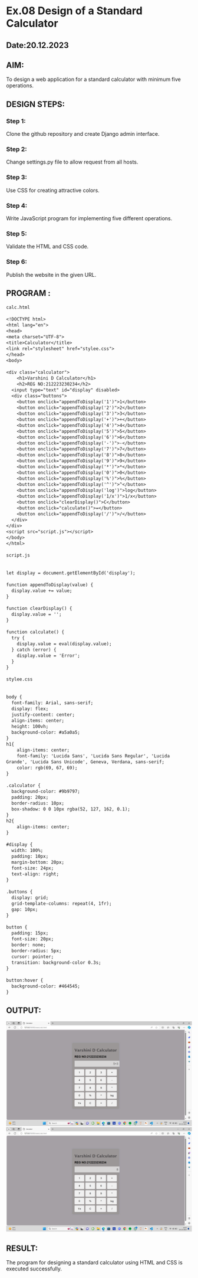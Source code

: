 # Ex.08 Design of a Standard Calculator
## Date:20.12.2023

## AIM:
To design a web application for a standard calculator with minimum five operations.

## DESIGN STEPS:

### Step 1:
Clone the github repository and create Django admin interface.

### Step 2:
Change settings.py file to allow request from all hosts.

### Step 3:
Use CSS for creating attractive colors.

### Step 4:
Write JavaScript program for implementing five different operations.

### Step 5:
Validate the HTML and CSS code.

### Step 6:
Publish the website in the given URL.

## PROGRAM :
```
calc.html

<!DOCTYPE html>
<html lang="en">
<head>
<meta charset="UTF-8">
<title>Calculator</title>
<link rel="stylesheet" href="stylee.css">
</head>
<body>
    
<div class="calculator">
    <h1>Varshini D Calculator</h1>
    <h2>REG NO:212223230234</h2>
  <input type="text" id="display" disabled>
  <div class="buttons">
    <button onclick="appendToDisplay('1')">1</button>
    <button onclick="appendToDisplay('2')">2</button>
    <button onclick="appendToDisplay('3')">3</button>
    <button onclick="appendToDisplay('+')">+</button>
    <button onclick="appendToDisplay('4')">4</button>
    <button onclick="appendToDisplay('5')">5</button>
    <button onclick="appendToDisplay('6')">6</button>
    <button onclick="appendToDisplay('-')">-</button>
    <button onclick="appendToDisplay('7')">7</button>
    <button onclick="appendToDisplay('8')">8</button>
    <button onclick="appendToDisplay('9')">9</button>
    <button onclick="appendToDisplay('*')">*</button>
    <button onclick="appendToDisplay('0')">0</button>
    <button onclick="appendToDisplay('%')">%</button>
    <button onclick="appendToDisplay('^')">^</button>
    <button onclick="appendToDisplay('log')">log</button>
    <button onclick="appendToDisplay('1/x')">1/x</button>
    <button onclick="clearDisplay()">C</button>
    <button onclick="calculate()">=</button>
    <button onclick="appendToDisplay('/')">/</button>
  </div>
</div>
<script src="script.js"></script>
</body>
</html>

script.js


let display = document.getElementById('display');

function appendToDisplay(value) {
  display.value += value;
}

function clearDisplay() {
  display.value = '';
}

function calculate() {
  try {
    display.value = eval(display.value);
  } catch (error) {
    display.value = 'Error';
  }
}

stylee.css


body {
  font-family: Arial, sans-serif;
  display: flex;
  justify-content: center;
  align-items: center;
  height: 100vh;
  background-color: #a5a0a5;
}
h1{
    align-items: center;
    font-family: 'Lucida Sans', 'Lucida Sans Regular', 'Lucida Grande', 'Lucida Sans Unicode', Geneva, Verdana, sans-serif;
    color: rgb(69, 67, 69);
}

.calculator {
  background-color: #9b9797;
  padding: 20px;
  border-radius: 10px;
  box-shadow: 0 0 10px rgba(52, 127, 162, 0.1);
}
h2{
    align-items: center;
}

#display {
  width: 100%;
  padding: 10px;
  margin-bottom: 20px;
  font-size: 24px;
  text-align: right;
}

.buttons {
  display: grid;
  grid-template-columns: repeat(4, 1fr);
  gap: 10px;
}

button {
  padding: 15px;
  font-size: 20px;
  border: none;
  border-radius: 5px;
  cursor: pointer;
  transition: background-color 0.3s;
}

button:hover {
  background-color: #464545;
}
```

## OUTPUT:

![Alt text](<varshcalc/Screenshot 2023-12-26 160413.png>)
![Alt text](<varshcalc/Screenshot 2023-12-26 160423.png>)

## RESULT:
The program for designing a standard calculator using HTML and CSS is executed successfully.
